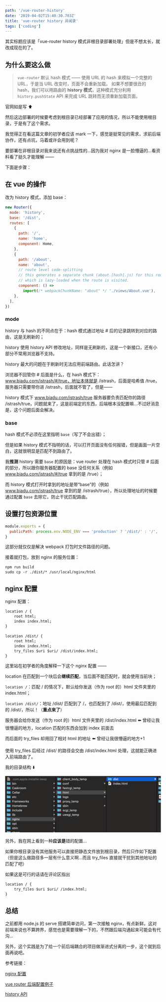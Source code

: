 ```yaml
---
path: '/vue-router-history'
date: '2019-04-02T15:40:30.703Z'
title: 'vue-router history 异闻录'
tags: ['coding']
---
```


其实标题应该是「vue-router history 模式非根目录部署处理」但是不想太长，就改成现在的了。

## 为什么要这么做

> `vue-router` 默认 hash 模式 —— 使用 URL 的 hash 来模拟一个完整的 URL，于是当 URL 改变时，页面不会重新加载。
> 如果不想要很丑的 hash，我们可以用路由的 **history 模式**，这种模式充分利用 `history.pushState` API 来完成 URL 跳转而无须重新加载页面。

官网如是写 ⬆ ️

然后这边部署的时候要考虑到根目录已经部署了应用的情况，所以不能使用根目录，于是有了这个需求。

我觉得正在看这篇文章的初学者应该 mark 一下，感觉是挺常见的需求，求前后端协作，还有点坑，马着或许会用到呢？

要部署在非根目录对我来说还有点挑战性的...因为我对 nginx 是一脸懵逼的...看资料看了挺久才能理解 ——

下面是步骤：

## 在 vue 的操作

改为 history 模式，添加 base：

```javascript
new Router({
  mode: 'history',
  base: '/dist',
  routes: [
    {
      path: '/',
      name: 'home',
      component: Home,
    },
    {
      path: '/about',
      name: 'about',
      // route level code-splitting
      // this generates a separate chunk (about.[hash].js) for this route
      // which is lazy-loaded when the route is visited.
      component: () =>
        import(/* webpackChunkName: "about" */ './views/About.vue'),
    },
  ],
})
```

### mode

history 与 hash 的不同点在于：hash 模式通过地址 # 后的记录跳转到对应的路由，这是无刷新的；

history 使用 history API 修改地址，同样是无刷新的，这是一个新接口，还有小部分不常用浏览器不支持。

history 最大的问题在于刷新时无法应用前端路由。此话怎讲？

浏览器不回管你 # 后面是什么，在 hash 模式下：www.biadu.com/istrash/#/true，地址本体就是 /istrash，后面是哈希值 /true，服务器只需要带你进 /istrash，后面就不管了，但是——

history 模式下 www.biadu.com/istrash/true 服务器要负责匹配你的路径 /istrash/true，问题就来了，这是前端定的东西，后端根本没配置嘛...不过好消息是，这个问题后面会解决。

### base

hash 模式不必须在这里指明 `base`（写了不会出错）；

但是如果 history 模式不指明的话，可以打开页面没有任何报错，但是画面一片空白，这就很明显是匹配不到路由了。

我**推测** history 需要 `base` 的原因是：vue router 处理在 hash 模式时只管 # 后面的部分，所以跟你服务器配置的 base 没任何关系（例如 www.biadu.com/istrash/#/true 拿到的是 /true）；

而 history 模式打开时拿到的地址是带“base”的（例如 www.biadu.com/istrash/true 拿到的是 /istrash/true），所以处理地址的时候要通过配置 `base` 去除它，防止干扰匹配路由。

## 设置打包资源位置

```javascript
module.exports = {
  publicPath: process.env.NODE_ENV === 'production' ? '/dist/' : '/',
}
```

这部分就仅仅是解决 webpack 打包时文件路径的问题。

接着就打包，放到 nginx 的服务位置：

```
npm run build
sudo cp -r ./dist/* /usr/local/nginx/html
```

## nginx 配置

nginx 配置：

```nginx
location / {
    root html;
    index index.html;
}

location /dist/ {
    root html;
    index index.html;
    try_files $uri $uri/ /dist/index.html;
}
```

这里站在初学者的角度解释一下这个 nginx 配置 ——

location 在匹配到一个块后会**继续匹配**，当后面不能匹配时，就会使用当前块；

`location /`：匹配 / 的情况下，默认给你发送（作为 root 的）html 文件夹里的 index.html；

`location /dist/`：地址 /dist/ 匹配到了 /，也匹配到了 /dist/，使用最后匹配到的 /dist/，所以！（**重点来了**）

服务器会给你发送（作为 root 的）html 文件夹里的 /dist/index.html ⬅️ 曾经让我很懵逼的地方，location 匹配的东西会加到 index 前面去

而后面的 try_files 却用回了相对 html 的地址 ⬅️ 曾经让我很懵逼的地方+1

使用 try_files 后经过 /dist/ 的路径会交由 /dist/index.html 处理，这就能正确进入前端路由了。

我的目录结构 ⬇️ ️

![](目录结构.png)

另外，我在网上看到一种**应该是**错的配置...

如果你根目录没有其他服务可以直接把静态文件放到根目录，然后只作如下配置（但是这么做路径多一层有什么意义啊...而且 try_files 直接就干扰到其他地址的匹配了吧）

如果这是可行的话请在评论区指出

```nginx
location / {
    try_files $uri $uri/ /index.html;
}
```

## 总结

之前都用 node.js 的 serve 搭建简单访问，第一次接触 nginx，有点新鲜。这对前端来说也不算跨界，感觉也是需要理解一下的，不然跟后端沟通起来可能会有代沟...

另外，这个实践是为了给一个前后端耦合的项目做渐进式分离的一步，这个就到后面再说吧。

参考链接：

[nginx 配置](https://www.linode.com/docs/web-servers/nginx/how-to-configure-nginx/)

[vue router 后端配置例子](https://router.vuejs.org/zh/guide/essentials/history-mode.html#%E5%90%8E%E7%AB%AF%E9%85%8D%E7%BD%AE%E4%BE%8B%E5%AD%90)

[history API](https://developer.mozilla.org/zh-CN/docs/Web/API/History_API)
